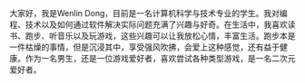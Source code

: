   大家好，我是Wenlin Dong，目前是一名计算机科学与技术专业的学生。我对编程、技术以及如何通过软件解决实际问题充满了兴趣与好奇。在生活中，我喜欢读书、跑步、听音乐以及玩游戏，这些兴趣可以让我放松心情，丰富生活。跑步本是一件枯燥的事情，但是沉浸其中，享受强风吹拂，会爱上这种感觉，还有益于健康。作为一名男生，还是一位游戏爱好者，喜欢尝试各种类型游戏，是一名二次元爱好者。
